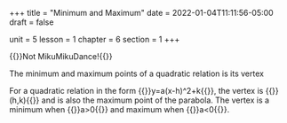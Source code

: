 +++
title = "Minimum and Maximum"
date = 2022-01-04T11:11:56-05:00
draft = false

unit = 5
lesson = 1
chapter = 6
section = 1
+++

{{<note id="mmd">}}Not MikuMikuDance!{{</note>}}

The minimum and maximum points of a quadratic relation is its vertex

For a quadratic relation in the form
{{<md>}}y=a(x-h)^2+k{{</md>}},
the vertex is {{<mi>}}(h,k){{</mi>}} and is also the maximum point of the parabola.
The vertex is a minimum when {{<mi>}}a>0{{</mi>}} and maximum when {{<mi>}}a<0{{</mi>}}.
